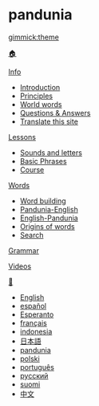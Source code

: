 # pandunia
[gimmick:theme](readable)

[🏠](index.md)

[Info]()

  * [Introduction](dunia_bax.md)
  * [Principles](filsof.md)
  * [World words](dunia_loge.md)
  * [Questions & Answers](eske_i_jawabe.md)
  * [Translate this site](tarja_netoloke.md)

[Lessons]()

  * [Sounds and letters](abc.md)
  * [Basic Phrases](fraze.md)
  * [Course](darse.md)

[Words]()

  * [Word building](lekse_lojia.md)
  * [Pandunia-English](pandunia-engli.md)
  * [English-Pandunia](engli-pandunia.md)
  * [Origins of words](leksaslia.md)
  * [Search](tiddly.html)

[Grammar](kanun.md)

[Videos](../pandunia/filme.md)

[💬]()

  * [English](../engli/index.md)
  * [español](../espani/index.md)
  * [Esperanto](../esperanto/index.md)
  * [français](../frans/index.md)
  * [indonesia](../malayu/index.md)
  * [日本語](../nipon/index.md)
  * [pandunia](../pandunia/index.md)
  * [polski](../polski/index.md)
  * [português](../portugal/index.md)
  * [русский](../rusi/index.md)
  * [suomi](../suomi/index.md)
  * [中文](../cini/index.md)

